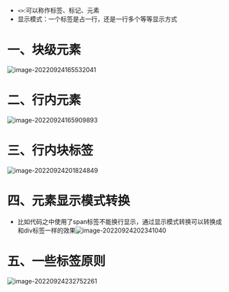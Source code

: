 - `<>`:可以称作标签、标记、元素
- 显示模式：一个标签是占一行，还是一行多个等等显示方式



# 一、块级元素

![image-20220924165532041](https://yrecord.oss-cn-hangzhou.aliyuncs.com/picture/202209241655149.png)

# 二、行内元素

![image-20220924165909893](https://yrecord.oss-cn-hangzhou.aliyuncs.com/picture/202209241659032.png)

# 三、行内块标签

![image-20220924201824849](https://yrecord.oss-cn-hangzhou.aliyuncs.com/picture/202209242018732.png)

# 四、元素显示模式转换

- 比如代码之中使用了span标签不能换行显示，通过显示模式转换可以转换成和div标签一样的效果![image-20220924202341040](https://yrecord.oss-cn-hangzhou.aliyuncs.com/picture/202209242023127.png)

# 五、一些标签原则

![image-20220924232752261](https://yrecord.oss-cn-hangzhou.aliyuncs.com/picture/202209242327394.png)